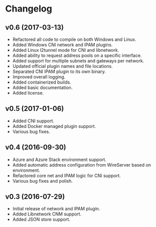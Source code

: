 # Changelog

## v0.6 (2017-03-13)
- Refactored all code to compile on both Windows and Linux.
- Added Windows CNI network and IPAM plugins.
- Added Linux l2tunnel mode for CNI and libnetwork.
- Added ability to request address pools on a specific interface.
- Added support for multiple subnets and gateways per network.
- Updated official plugin names and file locations.
- Separated CNI IPAM plugin to its own binary.
- Improved overall logging.
- Added containerized builds.
- Added basic documentation.
- Added license.

## v0.5 (2017-01-06)
- Added CNI support.
- Added Docker managed plugin support.
- Various bug fixes.

## v0.4 (2016-09-30)
- Azure and Azure Stack environment support.
- Added automatic address configuration from WireServer based on environment.
- Refactored core net and IPAM logic for CNI support.
- Various bug fixes and polish.

## v0.3 (2016-07-29)
- Initial release of network and IPAM plugin.
- Added Libnetwork CNM support.
- Added JSON store support.
